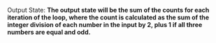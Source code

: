 Output State: **The output state will be the sum of the counts for each iteration of the loop, where the count is calculated as the sum of the integer division of each number in the input by 2, plus 1 if all three numbers are equal and odd.**
